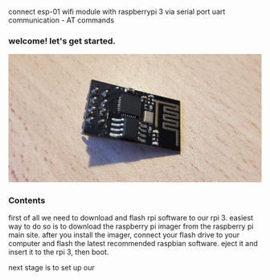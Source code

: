 connect esp-01 wifi module with raspberrypi 3 via serial port uart communication - AT commands 

### welcome! let's get started.
![image of esp01 and rpi 3](https://raw.githubusercontent.com/Talzaidman/rpi-esp01-serialconnection/main/images/esp01.jpg)
### Contents

first of all we need to download and flash rpi software to our rpi 3. easiest way to do so is to download the raspberry pi imager from the raspberry pi main site.
after you install the imager, connect your flash drive to your computer and flash the latest recommended raspbian software.
eject it and insert it to the rpi 3, then boot.

next stage is to set up our
